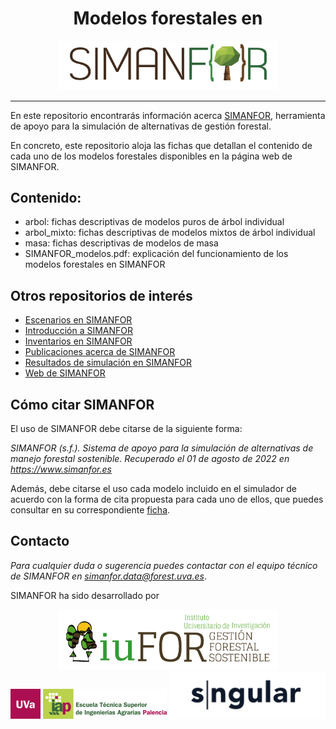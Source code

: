<h1><center>Modelos forestales en</center></h1>
<center>
<img src="https://raw.githubusercontent.com/simanfor/web/main/logos/simanfor.png" alt="simanfor" width="350"/>
</center>

---


En este repositorio encontrarás información acerca [SIMANFOR](https://www.simanfor.es), herramienta de apoyo para la simulación de alternativas de gestión forestal.  

En concreto, este repositorio aloja las fichas que detallan el contenido de cada uno de los modelos forestales disponibles en la página web de SIMANFOR.


## Contenido:

*   arbol: fichas descriptivas de modelos puros de árbol individual
*   arbol_mixto: fichas descriptivas de modelos mixtos de árbol individual
*   masa: fichas descriptivas de modelos de masa
*   SIMANFOR_modelos.pdf: explicación del funcionamiento de los modelos forestales en SIMANFOR    

## Otros repositorios de interés

*   [Escenarios en SIMANFOR](https://github.com/simanfor/escenarios)
*   [Introducción a SIMANFOR](https://github.com/simanfor/introduccion)
*   [Inventarios en SIMANFOR](https://github.com/simanfor/inventarios)
*   [Publicaciones acerca de SIMANFOR](https://github.com/simanfor/publicaciones)
*   [Resultados de simulación en SIMANFOR](https://github.com/simanfor/resultados)
*   [Web de SIMANFOR](https://github.com/simanfor/web)



## Cómo citar SIMANFOR

El uso de SIMANFOR debe citarse de la siguiente forma:

*SIMANFOR (s.f.). Sistema de apoyo para la simulación de alternativas de manejo forestal sostenible. Recuperado el 01 de agosto de 2022 en https://www.simanfor.es*

Además, debe citarse el uso cada modelo incluido en el simulador de acuerdo con la forma de cita propuesta para cada uno de ellos, que puedes consultar en su correspondiente [ficha](https://github.com/simanfor/modelos).


## Contacto

*Para cualquier duda o sugerencia puedes contactar con el equipo técnico de SIMANFOR en simanfor.data@forest.uva.es*.
  

SIMANFOR ha sido desarrollado por 

<center>
<img src="https://raw.githubusercontent.com/simanfor/web/main/logos/iufor.png" alt="iufor" width="350"/>
<img src="https://raw.githubusercontent.com/simanfor/web/main/logos/UVa-ETSIIAA.png" alt="uva_etsiiaa" width="250"/>
<img src="https://raw.githubusercontent.com/simanfor/web/main/logos/sngular.png" alt="sngular" width="250"/>
</center>